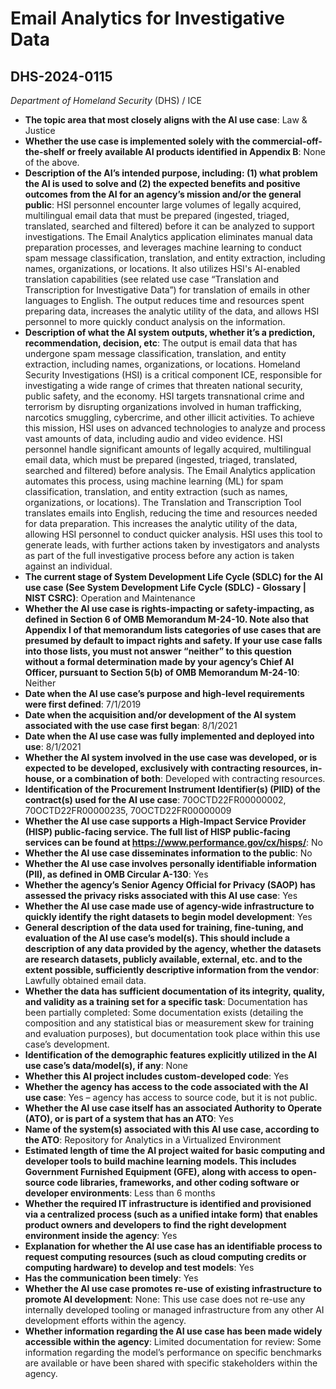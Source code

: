 # Email Analytics for Investigative Data
## DHS-2024-0115
_Department of Homeland Security_ (DHS) / ICE


+ **The topic area that most closely aligns with the AI use case**: Law & Justice
+ **Whether the use case is implemented solely with the commercial-off-the-shelf or freely available AI products identified in Appendix B**: None of the above.
+ **Description of the AI’s intended purpose, including: (1) what problem the AI is used to solve and (2) the expected benefits and positive outcomes from the AI for an agency’s mission and/or the general public**: HSI personnel encounter large volumes of legally acquired, multilingual email data that must be prepared (ingested, triaged, translated, searched and filtered) before it can be analyzed to support investigations. The Email Analytics application eliminates manual data preparation processes, and leverages machine learning to conduct spam message classification, translation, and entity extraction, including names, organizations, or locations. It also utilizes HSI's AI-enabled translation capabilities (see related use case “Translation and Transcription for Investigative Data”) for translation of emails in other languages to English. The output reduces time and resources spent preparing data, increases the analytic utility of the data, and allows HSI personnel to more quickly conduct analysis on the information.
+ **Description of what the AI system outputs, whether it’s a prediction, recommendation, decision, etc**: The output is email data that has undergone spam message classification, translation, and entity extraction, including names, organizations, or locations.
Homeland Security Investigations (HSI) is a critical component ICE, responsible for investigating a wide range of crimes that threaten national security, public safety, and the economy. HSI targets transnational crime and terrorism by disrupting organizations involved in human trafficking, narcotics smuggling, cybercrime, and other illicit activities. To achieve this mission, HSI uses on advanced technologies to analyze and process vast amounts of data, including audio and video evidence. HSI personnel handle significant amounts of legally acquired, multilingual email data, which must be prepared (ingested, triaged, translated, searched and filtered) before analysis. The Email Analytics application automates this process, using machine learning (ML) for spam classification, translation, and entity extraction (such as names, organizations, or locations). The Translation and Transcription Tool translates emails into English, reducing the time and resources needed for data preparation. This increases the analytic utility of the data, allowing HSI personnel to conduct quicker analysis. HSI uses this tool to generate leads, with further actions taken by investigators and analysts as part of the full investigative process before any action is taken against an individual.
+ **The current stage of System Development Life Cycle (SDLC) for the AI use case (See System Development Life Cycle (SDLC) - Glossary | NIST CSRC)**: Operation and Maintenance
+ **Whether the AI use case is rights-impacting or safety-impacting, as defined in Section 6 of OMB Memorandum M-24-10. Note also that Appendix I of that memorandum lists categories of use cases that are presumed by default to impact rights and safety. If your use case falls into those lists, you must not answer “neither” to this question without a formal determination made by your agency’s Chief AI Officer, pursuant to Section 5(b) of OMB Memorandum M-24-10**: Neither
+ **Date when the AI use case’s purpose and high-level requirements were first defined**: 7/1/2019
+ **Date when the acquisition and/or development of the AI system associated with the use case first began**: 8/1/2021
+ **Date when the AI use case was fully implemented and deployed into use**: 8/1/2021
+ **Whether the AI system involved in the use case was developed, or is expected to be developed, exclusively with contracting resources, in-house, or a combination of both**: Developed with contracting resources.
+ **Identification of the Procurement Instrument Identifier(s) (PIID) of the contract(s) used for the AI use case**: 70OCTD22FR00000002, 70OCTD22FR00000235, 70OCTD22FR00000009
+ **Whether the AI use case supports a High-Impact Service Provider (HISP) public-facing service. The full list of HISP public-facing services can be found at https://www.performance.gov/cx/hisps/**: No
+ **Whether the AI use case disseminates information to the public**: No
+ **Whether the AI use case involves personally identifiable information (PII), as defined in OMB Circular A-130**: Yes
+ **Whether the agency’s Senior Agency Official for Privacy (SAOP) has assessed the privacy risks associated with this AI use case**: Yes
+ **Whether the AI use case made use of agency-wide infrastructure to quickly identify the right datasets to begin model development**: Yes
+ **General description of the data used for training, fine-tuning, and evaluation of the AI use case’s model(s). This should include a description of any data provided by the agency, whether the datasets are research datasets, publicly available, external, etc. and to the extent possible, sufficiently descriptive information from the vendor**: Lawfully obtained email data.
+ **Whether the data has sufficient documentation of its integrity, quality, and validity as a training set for a specific task**: Documentation has been partially completed: Some documentation exists (detailing the composition and any statistical bias or measurement skew for training and evaluation purposes), but documentation took place within this use case’s development.
+ **Identification of the demographic features explicitly utilized in the AI use case’s data/model(s), if any**: None
+ **Whether this AI project includes custom-developed code**: Yes
+ **Whether the agency has access to the code associated with the AI use case**: Yes – agency has access to source code, but it is not public.
+ **Whether the AI use case itself has an associated Authority to Operate (ATO), or is part of a system that has an ATO**: Yes
+ **Name of the system(s) associated with this AI use case, according to the ATO**: Repository for Analytics in a Virtualized Environment
+ **Estimated length of time the AI project waited for basic computing and developer tools to build machine learning models. This includes Government Furnished Equipment (GFE), along with access to open-source code libraries, frameworks, and other coding software or developer environments**: Less than 6 months
+ **Whether the required IT infrastructure is identified and provisioned via a centralized process (such as a unified intake form) that enables product owners and developers to find the right development environment inside the agency**: Yes
+ **Explanation for whether the AI use case has an identifiable process to request computing resources (such as cloud computing credits or computing hardware) to develop and test models**: Yes
+ **Has the communication been timely**: Yes
+ **Whether the AI use case promotes re-use of existing infrastructure to promote AI development**: None: This use case does not re-use any internally developed tooling or managed infrastructure from any other AI development efforts within the agency.
+ **Whether information regarding the AI use case has been made widely accessible within the agency**: Limited documentation for review: Some information regarding the model’s performance on specific benchmarks are available or have been shared with specific stakeholders within the agency.